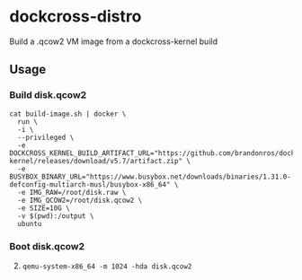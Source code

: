 # dockcross-distro
Build a .qcow2 VM image from a dockcross-kernel build

## Usage

### Build disk.qcow2

```shell
cat build-image.sh | docker \
  run \
  -i \
  --privileged \
  -e DOCKCROSS_KERNEL_BUILD_ARTIFACT_URL="https://github.com/brandonros/dockcross-kernel/releases/download/v5.7/artifact.zip" \
  -e BUSYBOX_BINARY_URL="https://www.busybox.net/downloads/binaries/1.31.0-defconfig-multiarch-musl/busybox-x86_64" \
  -e IMG_RAW=/root/disk.raw \
  -e IMG_QCOW2=/root/disk.qcow2 \
  -e SIZE=10G \
  -v $(pwd):/output \
  ubuntu
```

### Boot disk.qcow2

2. `qemu-system-x86_64 -m 1024 -hda disk.qcow2`
